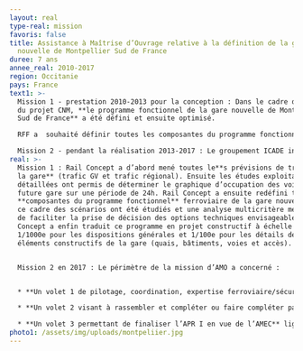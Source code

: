 ```yaml
---
layout: real
type-real: mission
favoris: false
title: Assistance à Maîtrise d’Ouvrage relative à la définition de la gare
  nouvelle de Montpellier Sud de France
duree: 7 ans
annee_real: 2010-2017
region: Occitanie
pays: France
text1: >-
  Mission 1 - prestation 2010-2013 pour la conception : Dans le cadre des études
  du projet CNM, **le programme fonctionnel de la gare nouvelle de Montpellier
  Sud de France** a été défini et ensuite optimisé. 

  RFF a  souhaité définir toutes les composantes du programme fonctionnel ferroviaire de la gare à partir des études de trafic et des études exploitation permettant de définir le nombre de trains passant et avec arrêt par période de 24h. Ensuite les dispositions détaillées du projet et le projet constructif de la gare ont été développés en vue de son adjudication dans le cadre d’un processus PPP. 

  Mission 2 - pendant la réalisation 2013-2017 : Le groupement ICADE intégrant ICADE Promotion (Mandataire), a été désigné par SNCF RESEAU comme titulaire pressenti pour le contrat de partenariat relatif au projet de gare nouvelle Montpellier-Sud de France. ICADE a sollicité Rail Concept dans le cadre d’un **besoin en accompagnement technique et d’expertise pour les sujets sécurité**. ICADE a souhaité compléter cette mission par l’élaboration des dossiers de remontées de preuves du RD-I gare
real: >-
  Mission 1 : Rail Concept a d’abord mené toutes le**s prévisions de trafic de
  la gare** (trafic GV et trafic régional). Ensuite les études exploitation
  détaillées ont permis de déterminer le graphique d’occupation des voies de la
  future gare sur une période de 24h. Rail Concept a ensuite redéfini toutes les
  **composantes du programme fonctionnel** ferroviaire de la gare nouvelle. Dans
  ce cadre des scénarios ont été étudiés et une analyse multicritère menée afin
  de faciliter la prise de décision des options techniques envisageables. Rail
  Concept a enfin traduit ce programme en projet constructif à échelle 1/2000ème
  1/1000e pour les dispositions générales et 1/100e pour les détails des
  éléments constructifs de la gare (quais, bâtiments, voies et accès).  


  Mission 2 en 2017 : Le périmètre de la mission d’AMO a concerné :


  * **Un volet 1 de pilotage, coordination, expertise ferroviaire/sécurité et contrôle du processus** pour le compte d’ICADE, permettant d’accompagner techniquement ICADE sur les questions sécurité en cours.  Ce volet incluait les réunions avec les partenaires d’ICADE (SNCF Réseau, Oc Via Construction et groupement Fondeville) et en particulier les réunions ISIP avec la préparation des réponses aux questions de l’EPSF.

  * **Un volet 2 visant à rassembler et compléter ou faire compléter par les partenaires ISIP les remontées de preuves** pour les exigences de sécurité aux interfaces tant vis-à-vis des audits CERTIFER que du dossier de sécurité ligne pour l’EPSF. La présente prestation pilotait la production de documents de remontées de preuves avec l’établissement des bordereaux et des P.V. de remise des livrables fournis par ICADE à Oc’Via après une première validation par Rail Concept

  * **Un volet 3 permettant de finaliser l’APR I en vue de l’AMEC** ligne en fonction du planning de mise en service (mise en exploitation de la ligne le 5 octobre 2017).
photo1: /assets/img/uploads/montpeliier.jpg
---
```

